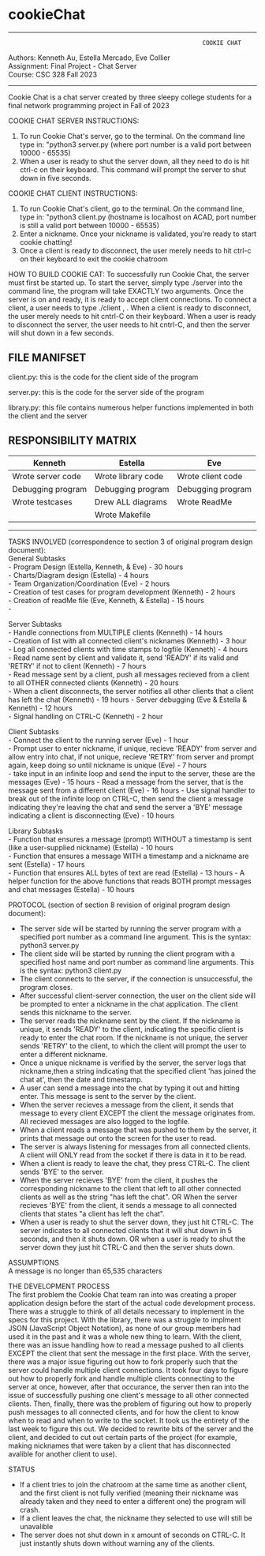 # cookieChat

************************************************************
                                                           COOKIE CHAT  
Authors: Kenneth Au, Estella Mercado, Eve Collier                                                                                                                                                    
Assignment: Final Project - Chat Server                                                                                                                                                            
Course: CSC 328 Fall 2023
************************************************************

Cookie Chat is a chat server created by three sleepy college students for a final network programming project in Fall of 2023

COOKIE CHAT SERVER INSTRUCTIONS:
  1. To run Cookie Chat's server, go to the terminal. On the command line type in: "python3 server.py <portNumber> (where port number is a valid port between 10000 - 65535)
  2. When a user is ready to shut the server down, all they need to do is hit ctrl-c on their keyboard. This command will prompt the server to shut down in five seconds.

COOKIE CHAT CLIENT INSTRUCTIONS:
  1. To run Cookie Chat's client, go to the terminal. On the command line, type in: "python3 client.py <hostname> <portNumber> (hostname is localhost on ACAD, port number is still a valid port  between 10000 - 65535)
  2. Enter a nickname. Once your nickname is validated, you're ready to start cookie chatting!
  3. Once a client is ready to disconnect, the user merely needs to hit ctrl-c on their keyboard to exit the cookie chatroom

HOW TO BUILD COOKIE CAT: 
To successfully run Cookie Chat, the server must first be started up. To start the server, simply type ./server <portnum> into the command line, the program will take EXACTLY two arguments. Once the server is on and ready, it is ready to accept client connections. To connect a client, a user needs to type ./client <servername>, <portnum>. When a client is ready to disconnect, the user merely needs to hit cntrl-C on their keyboard. When a user is ready to disconnect the server, the user needs to hit cntrl-C, and then the server will shut down in a few seconds.

 
FILE MANIFSET
----------------
client.py: this is the code for the client side of the program

server.py: this is the code for the server side of the program

library.py: this file contains numerous helper functions implemented in both the client and the server


RESPONSIBILITY MATRIX
-------------------------------------------------------------------------------------------------
|           Kenneth               |              Estella           |            Eve             |
| ------------------------------  | ------------------------------ | ----------------------------
|    Wrote server code            |    Wrote library code          |    Wrote client code       |
|    Debugging program            |    Debugging program           |    Debugging program       |
|    Wrote testcases              |    Drew ALL diagrams           |    Wrote ReadMe            |
|                                 |    Wrote Makefile              |                            | 
-------------------------------------------------------------------------------------------------


TASKS INVOLVED (correspondence to section 3 of original program design document):                                                                                                                        
  General Subtasks                                                                                              
      - Program Design (Estella, Kenneth, & Eve) - 30 hours                                                                                                                                             
      - Charts/Diagram design (Estella) - 4 hours                                                                                                                        
      - Team Organization/Coordination (Eve) - 2 hours                                                                                                                                        
      - Creation of test cases for program development (Kenneth) - 2 hours                                                                                                        
      - Creation of readMe file (Eve, Kenneth, & Estella) - 15 hours                                                                                                                            
      - 

      
  Server Subtasks  
      - Handle connections from MULTIPLE clients (Kenneth) - 14 hours                                                                                                                                   
      - Creation of list with all connected client's nicknames (Kenneth) - 3 hour                                                                                                      
      - Log all connected clients with time stamps to logfile (Kenneth) - 4 hours                                                                                                    
      - Read name sent by client and validate it, send 'READY' if its valid and 'RETRY' if not to client (Kenneth) - 7 hours                                                              
      - Read message sent by a client, push all messages recieved from a client to all OTHER connected clients (Kenneth) - 20 hours  
      - When a client disconnects, the server notifies all other clients that a client has left the chat (Kenneth) - 19 hours
      - Server debugging (Eve & Estella & Kenneth) - 12 hours                                                                                     
      - Signal handling on CTRL-C (Kenneth) - 2 hour                            

      
  Client Subtasks  
      - Connect the client to the running server (Eve) - 1 hour                                                                                                                                         
      - Prompt user to enter nickname, if unique, recieve 'READY' from server and allow entry into chat, if not unique, recieve 'RETRY' from server and prompt again, keep doing so until nickname is unique (Eve) - 7 hours                                                                                                                                                                  
      - take input in an infinite loop and send the input to the server, these are the messages (Eve) - 15 hours
      - Read a message from the server, that is the message sent from a different client (Eve) - 16 hours
      - Use signal handler to break out of the infinite loop on CTRL-C, then send the client a message indicating they're leaving the chat and send the server a 'BYE' message indicating a client is disconnecting (Eve) - 10 hours                


      
  Library Subtasks                   
      - Function that ensures a message (prompt) WITHOUT a timestamp is sent (like a user-supplied nickname) (Estella) - 10 hours                                                                       
      - Function that ensures a message WITH a timestamp and a nickname are sent (Estella) - 17 hours                                                                                                   
      - Function that ensures ALL bytes of text are read (Estella) - 13 hours                                                                                                                                 - A helper function for the above functions that reads BOTH prompt messages and chat messages (Estella) - 10 hours


PROTOCOL (section of section 8 revision of original program design document):
  * The server side will be started by running the server program with a specified port number as a command line argument. This is the syntax: python3 server.py <portNumber>
  * The client side will be started by running the client program with a specified host name and port number as command line arguments. This is the syntax: python3 client.py <hostname> <portNumber>
  * The client connects to the server, if the connection is unsuccessful, the program closes. 
  * After successful client-server connection, the user on the client side will be prompted to enter a nickname in the chat application. The client sends this nickname to the server.
  * The server reads the nickname sent by the client. If the nickname is unique, it sends 'READY' to the client, indicating the specific client is ready to enter the chat room. If the nickname is not unique, the server sends 'RETRY' to the client, to which the client will prompt the user to enter a different nickname.
  * Once a unique nickname is verified by the server, the server logs that nickname,then a string indicating that the specified client 'has joined the chat at', then the date and timestamp.
  * A user can send a message into the chat by typing it out and hitting enter. This message is sent to the server by the client. 
  * When the server recieves a message from the client, it sends that message to every client EXCEPT the client the message originates from. All recieved messages are also logged to the logfile. 
  * When a client reads a message that was pushed to them by the server, it prints that message out onto the screen for the user to read.
  * The server is always listening for messages from all connected clients. A client will ONLY read from the socket if there is data in it to be read. 
  * When a client is ready to leave the chat, they press CTRL-C. The client sends 'BYE' to the server.
  * When the server recieves 'BYE' from the client, it pushes the corresponding nickname to the client that left to all other connected clients as well as the string "has left the chat". OR When the server recieves 'BYE' from the client, it sends a message to all connected clients that states "a client has left the chat".
  * When a user is ready to shut the server down, they just hit CTRL-C. The server indicates to all connected clients that it will shut down in 5 seconds, and then it shuts down. OR when a user is ready to shut the server down they just hit CTRL-C and then the server shuts down.



ASSUMPTIONS                                                                                                                                                                                  
  A message is no longer than 65,535 characters

THE DEVELOPMENT PROCESS                                                                                                                                                                        
  The first problem the Cookie Chat team ran into was creating a proper application design before the start of the actual code development process. There was a struggle to think of all details necessary to implement in the specs for this project. With the library, there was a struggle to implment JSON (JavaScript Object Notation), as none of our group members had used it in the past and it was a whole new thing to learn. With the client, there was an issue handling how to read a message pushed to all clients EXCEPT the client that sent the message in the first place.
  With the server, there was a major issue figuring out how to fork properly such that the server could handle multiple client connections. It took four days to figure out how to properly fork and handle multiple clients connecting to the server at once, however, after that occurance, the server then ran into the issue of successfully pushing one client's message to all other connected clients. Then, finally, there was the problem of figuring out how to properly push messages to all connected clients, and for how the client to know when to read and when to write to the socket. It took us the entirety of the last week to figure this out. We decided to rewrite bits of the server and the client, and decided to cut out certain parts of the project (for example, making nicknames that were taken by a client that has disconnected avalible for another client to use).
  
STATUS                                                                                                                                                                                                  
  - If a client tries to join the chatroom at the same time as another client, and the first client is not fully verified (meaning their nickname was already taken and they need to enter a different one) the program will crash.
  - If a client leaves the chat, the nickname they selected to use will still be unavalible
  - The server does not shut down in x amount of seconds on CTRL-C. It just instantly shuts down without warning any of the clients.




